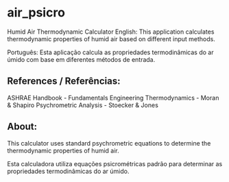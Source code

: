 # air_psicro

Humid Air Thermodynamic Calculator
English: This application calculates thermodynamic properties of humid air based on different input methods.


Português: Esta aplicação calcula as propriedades termodinâmicas do ar úmido com base em diferentes métodos de entrada.

## References / Referências:
ASHRAE Handbook - Fundamentals
Engineering Thermodynamics - Moran & Shapiro
Psychrometric Analysis - Stoecker & Jones

## About:
This calculator uses standard psychrometric equations to determine the thermodynamic properties of humid air.

Esta calculadora utiliza equações psicrométricas padrão para determinar as propriedades termodinâmicas do ar úmido.
